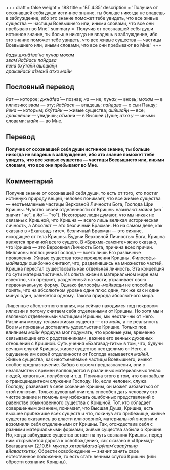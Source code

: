 +++
draft = false
weight = 188
title = 'БГ 4.35'
description = 'Получив от осознавшей себя души истинное знание, ты больше никогда не впадешь в заблуждение, ибо это знание поможет тебе увидеть, что все живые существа — частицы Всевышнего или, иными словами, что все они пребывают во Мне.'
summary = 'Получив от осознавшей себя души истинное знание, ты больше никогда не впадешь в заблуждение, ибо это знание поможет тебе увидеть, что все живые существа — частицы Всевышнего или, иными словами, что все они пребывают во Мне.'
+++

_йадж джн̃а̄тва̄ на пунар мохам  
эвам̇ йа̄сйаси па̄н̣д̣ава  
йена бхӯта̄нй аш́еша̄н̣и  
дракшйасй а̄тманй атхо майи_

## Пословный перевод

_йат_ — которое; _джн̃а̄тва̄_ — познав; _на_ — не; _пунах̣_ — вновь; _мохам_ — в иллюзию; _эвам_ — эту; _йа̄сйаси_ — впадешь; _па̄н̣д̣ава_ — о сын Панду; _йена_ — которым; _бхӯта̄ни_ — живые существа; _аш́еша̄н̣и_ — все; _дракшйаси_ — увидишь; _а̄тмани_ — в Высшей Душе; _атха_ _у_ — иными словами; _майи_ — во Мне.

## Перевод

**Получив от осознавшей себя души истинное знание, ты больше никогда не впадешь в заблуждение, ибо это знание поможет тебе увидеть, что все живые существа — частицы Всевышнего или, иными словами, что все они пребывают во Мне.**

## Комментарий

Получив знание от осознавшей себя души, то есть от того, кто постиг истинную природу вещей, человек понимает, что все живые существа — неотъемлемые частицы Верховной Личности Бога, Господа Шри Кришны. Чувство своей отделенности от Кришны называют _майей (ма̄_ значит "не", а _йа̄_ — "то"). Некоторые люди думают, что мы никак не связаны с Кришной, что Кришна — всего лишь великая историческая личность, а Абсолют — это безличный Брахман. Но на самом деле, как сказано в «Бхагавад-гите», безличный Брахман — это сияние, исходящее от тела Кришны. Будучи Верховной Личностью Бога, Кришна является причиной всего сущего. В «Брахма-самхите» ясно сказано, что Кришна — это Верховная Личность Бога, причина всех причин. Миллионы воплощений Господа — всего лишь Его различные проявления. Живые существа тоже проявления Кришны. Философы-_майявади_ ошибочно считают, что, разделившись на множество частей, Кришна перестал существовать как отдельная личность. Эта концепция по сути материалистична. Из опыта жизни в материальном мире нам известно, что предмет, разделенный на части, утрачивает свою первоначальную форму. Однако философы-_майявади_ не способны понять, что на абсолютном уровне один плюс один, так же как и один минус один, равняется одному. Такова природа абсолютного мира.

Лишенные абсолютного знания, мы сейчас находимся под покровом иллюзии и потому считаем себя отделенными от Кришны. Но хотя мы и являемся отделенными частицами Кришны, мы неотличны от Него. Различия между телами живых существ — это _майя,_ а не реальность. Все мы призваны доставлять удовольствие Кришне. Только под влиянием _майи_ Арджуна мог подумать, что кровные узы, временно связывающие его с родственниками, важнее его вечных духовных отношений с Кришной. Суть учения «Бхагавад-гиты» в том, что, будучи вечным слугой Кришны, живое существо неотделимо от Него, а ощущение им своей отделенности от Господа называется _майей._ Живые существа, как неотъемлемые частицы Всевышнего, имеют особое предназначение. Забыв о своем предназначении, они с незапамятных времен воплощаются в различных материальных телах: людей, животных, полубогов и т. д. Причина этого в том, что они забыли о трансцендентном служении Господу. Но, если человек, служа Господу, развивает в себе сознание Кришны, он может избавиться от этой иллюзии. Только духовный учитель способен дать человеку это чистое знание и помочь ему избежать ошибочных представлений о равенстве обыкновенного существа с Кришной. Тот, кто обладает совершенным знанием, понимает, что Высшая Душа, Кришна, есть высшее прибежище всех существ и что, покинув это прибежище, живые существа оказались во власти иллюзорной, материальной энергии и возомнили себя отделенными от Кришны. Так, отождествив себя с разными материальными формами, живые существа забыли о Кришне. Но, когда заблудшее существо встает на путь сознания Кришны, перед ним открывается дорога к освобождению, как сказано в «Шримад-Бхагаватам» (2.10.6): _муктир хитва̄нйатха̄-рӯпам̇ сварӯпен̣а вйавастхитих̣._ Обрести освобождение — значит занять свое естественное положение, то есть стать вечным слугой Кришны (или обрести сознание Кришны).
